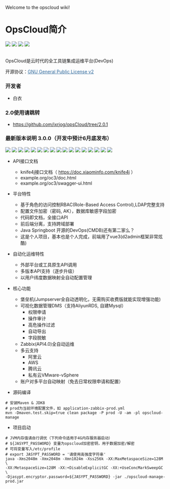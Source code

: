 Welcome to the opscloud wiki!

# OpsCloud简介
<img src="https://img.shields.io/badge/version-3.0.0-brightgreen.svg"></img>
<img src="https://img.shields.io/badge/java-8-brightgreen.svg"></img> 
<img src="https://img.shields.io/badge/springboot-2.2.2.RELEASE-brightgreen.svg"></img> 
<img src="https://img.shields.io/badge/mysql-8-brightgreen.svg"></img> 

<br>
OpsCloud是云时代的全工具链集成运维平台(DevOps)


开源协议：<a style="color:#2b669a" href="http://www.gnu.org/licenses/old-licenses/gpl-2.0.html" target="_blank">GNU General Public License v2</a>

### 开发者
* 白衣

### 2.0使用请跳转
  + https://github.com/ixrjog/opsCloud/tree/2.0.1

### 最新版本说明 3.0.0（开发中预计6月底发布）

<img src="https://opscloud-store.oss-cn-hangzhou.aliyuncs.com/github/version/3.0.0-demo/opscloud-01.png"></img> 
<img src="https://opscloud-store.oss-cn-hangzhou.aliyuncs.com/github/version/3.0.0-demo/opscloud-02.png"></img> 
<img src="https://opscloud-store.oss-cn-hangzhou.aliyuncs.com/github/version/3.0.0-demo/opscloud-03.png"></img> 
<img src="https://opscloud-store.oss-cn-hangzhou.aliyuncs.com/github/version/3.0.0-demo/opscloud-04.png"></img> 
<img src="https://opscloud-store.oss-cn-hangzhou.aliyuncs.com/github/version/3.0.0-demo/opscloud-05.png"></img> 
<img src="https://opscloud-store.oss-cn-hangzhou.aliyuncs.com/github/version/3.0.0-demo/opscloud-06.png"></img> 
<img src="https://opscloud-store.oss-cn-hangzhou.aliyuncs.com/github/version/3.0.0-demo/opscloud-07.png"></img> 
<img src="https://opscloud-store.oss-cn-hangzhou.aliyuncs.com/github/version/3.0.0-demo/opscloud-08.png"></img> 
<img src="https://opscloud-store.oss-cn-hangzhou.aliyuncs.com/github/version/3.0.0-demo/opscloud-09.png"></img> 
<img src="https://opscloud-store.oss-cn-hangzhou.aliyuncs.com/github/version/3.0.0-demo/opscloud-10.png"></img> 
<img src="https://opscloud-store.oss-cn-hangzhou.aliyuncs.com/github/version/3.0.0-demo/opscloud-11.png"></img> 
<img src="https://opscloud-store.oss-cn-hangzhou.aliyuncs.com/github/version/3.0.0-demo/opscloud-12.png"></img> 
<img src="https://opscloud-store.oss-cn-hangzhou.aliyuncs.com/github/version/3.0.0-demo/opscloud-13.png"></img> 
<img src="https://opscloud-store.oss-cn-hangzhou.aliyuncs.com/github/version/3.0.0-demo/opscloud-14.png"></img> 
<img src="https://opscloud-store.oss-cn-hangzhou.aliyuncs.com/github/version/3.0.0-demo/opscloud-15.png"></img> 
<img src="https://opscloud-store.oss-cn-hangzhou.aliyuncs.com/github/version/3.0.0-demo/opscloud-16.png"></img> 
<img src="https://opscloud-store.oss-cn-hangzhou.aliyuncs.com/github/version/3.0.0-demo/opscloud-17.png"></img> 

+ API接口文档
  + knife4j接口文档（ https://doc.xiaominfo.com/knife4j ）
  + example.org/oc3/doc.html
  + example.org/oc3/swagger-ui.html

+ 平台特性
  + 基于角色的访问控制RBAC(Role-Based Access Control),LDAP完整支持
  + 配置文件加密（密码, AK），数据库敏感字段加密
  + 代码即文档，全接口API
  + 前后端分离，支持跨域部署
  + Java Springboot 开源的DevOps(CMDB)还有第二家么？
  + 这是个人项目，基本也是个人完成，前端用了vue3(d2admin框架非常炫酷)

+ 自动化运维特性
  + 外部平台或工具原生API调用
  + 多版本API支持（逐步升级）
  + 以用户纬度数据映射全自动配置管理
  
+ 核心功能
  + 堡垒机(Jumpserver全自动透明化，无需购买收费版就能实现增强功能)
  + 可视化数据管理DMS（支持AliyunRDS, 自建Mysql）
    + 权限申请
    + 操作审计
    + 高危操作过滤
    + 自动导出
    + 字段脱敏
  + Zabbix(API4.0)全自动运维
  + 多云支持
    + 阿里云
    + AWS
    + 腾讯云
    + 私有云VMware-vSphere
  + 账户对多平台自动映射（免去日常权限申请和配置）


+ 源码编译
```$xslt
# 安装Maven & JDK8
# prod为当前环境配置文件，如 application-zabbix-prod.yml
mvn -Dmaven.test.skip=true clean package -P prod -U -am -pl opscloud-manage
```

+ 项目启动
```$xslt
# JVM内存值请自行调优（下列命令适用于4G内存服务器启动）
# ${JASYPT_PASSWORD} 变量为opscloud加密密钥，用于数据加密/解密
# 可将变量写入/etc/profile
# export JASYPT_PASSWORD = '请使用高强度字符串'
java -Xms2048m -Xmx2048m -Xmn1024m -Xss256k -XX:MaxMetaspaceSize=128M \
-XX:MetaspaceSize=128M -XX:+DisableExplicitGC -XX:+UseConcMarkSweepGC \
-Djasypt.encryptor.password=${JASYPT_PASSWORD} -jar ./opscloud-manage-prod.jar
```

